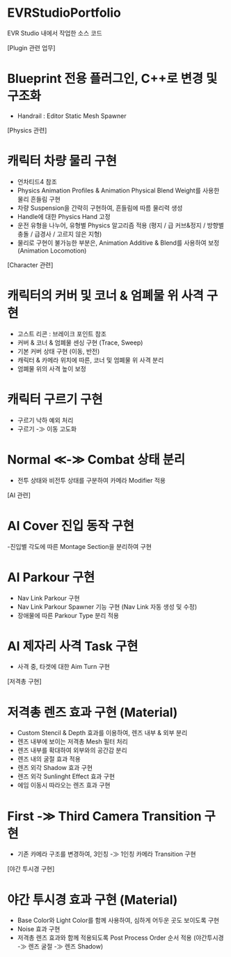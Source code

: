 # EVRStudioPortfolio
EVR Studio 내에서 작업한 소스 코드

[Plugin 관련 업무]
# Blueprint 전용 플러그인, C++로 변경 및 구조화
- Handrail : Editor Static Mesh Spawner

[Physics 관련]
# 캐릭터 차량 물리 구현
- 언차티드4 참조
- Physics Animation Profiles & Animation Physical Blend Weight를 사용한 물리 흔들림 구현
- 차량 Suspension을 간략히 구현하여, 흔들림에 따름 물리력 생성
- Handle에 대한 Physics Hand 고정
- 운전 유형을 나누어, 유형별 Physics 알고리즘 적용 (평지 / 급 커브&정지 / 방향별 충돌 / 급경사 / 고르지 않은 지형)
- 물리로 구현이 불가능한 부분은, Animation Additive & Blend를 사용하여 보정 (Animation Locomotion)


[Character 관련]
# 캐릭터의 커버 및 코너 & 엄폐물 위 사격 구현
- 고스트 리콘 : 브레이크 포인트 참조
- 커버 & 코너 & 엄폐물 센싱 구현 (Trace, Sweep)
- 기본 커버 상태 구현 (이동, 반전)
- 캐릭터 & 카메라 위치에 따른, 코너 및 엄폐물 위 사격 분리
- 엄폐물 위의 사격 높이 보정

# 캐릭터 구르기 구현
- 구르기 낙하 예외 처리
- 구르기 -≫ 이동 고도화

# Normal ≪-≫ Combat 상태 분리
- 전투 상태와 비전투 상태를 구분하여 카메라 Modifier 적용


[AI 관련]
# AI Cover 진입 동작 구현
-진입별 각도에 따른 Montage Section을 분리하여 구현

# AI Parkour 구현
- Nav Link Parkour 구현
- Nav Link Parkour Spawner 기능 구현 (Nav Link 자동 생성 및 수정)
- 장애물에 따른 Parkour Type 분리 적용

# AI 제자리 사격 Task 구현
- 사격 중, 타겟에 대한 Aim Turn 구현


[저격총 구현]
# 저격총 렌즈 효과 구현 (Material)
- Custom Stencil & Depth 효과를 이용하여, 렌즈 내부 & 외부 분리
- 렌즈 내부에 보이는 저격총 Mesh 필터 처리
- 렌즈 내부를 확대하여 외부와의 공간감 분리
- 렌즈 내의 굴절 효과 적용
- 렌즈 외각 Shadow 효과 구현
- 렌즈 외각 Sunlinght Effect 효과 구현
- 에임 이동시 따라오는 렌즈 효과 구현

# First -≫ Third Camera Transition 구현
- 기존 카메라 구조를 변경하여, 3인칭 -≫ 1인칭 카메라 Transition 구현


[야간 투시경 구현]
# 야간 투시경 효과 구현 (Material)
- Base Color와 Light Color를 함께 사용하여, 심하게 어두운 곳도 보이도록 구현
- Noise 효과 구현
- 저격총 렌즈 효과와 함께 적용되도록 Post Process Order 순서 적용 (야간투시경 -≫ 렌즈 굴절 -≫ 렌즈 Shadow)
